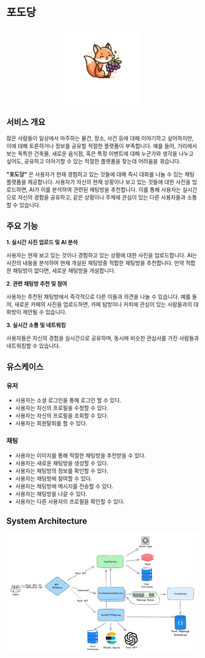 # 포도당 

<p align="center">
  <img src="docs/image/logo.png" width="200px" height="200px" alt="logo" />
</p>

## 서비스 개요

많은 사람들이 일상에서 마주하는 물건, 장소, 사건 등에 대해 이야기하고 싶어하지만, 이에 대해 토론하거나 정보를 공유할 적절한 플랫폼이 부족합니다. 예를 들어, 거리에서 보는 독특한 건축물, 새로운 음식점, 혹은 특정 이벤트에 대해 누군가와 생각을 나누고 싶어도, 공유하고 이야기할 수 있는 적절한 플랫폼을 찾는데 어려움을 겪습니다.

**"포도당"** 은 사용자가 현재 경험하고 있는 것들에 대해 즉시 대화를 나눌 수 있는 채팅 플랫폼을 제공합니다. 사용자가 자신의 현재 상황이나 보고 있는 것들에 대한 사진을 업로드하면, AI가 이를 분석하여 관련된 채팅방을 추천합니다. 이를 통해 사용자는 실시간으로 자신의 경험을 공유하고, 같은 상황이나 주제에 관심이 있는 다른 사용자들과 소통할 수 있습니다.

## 주요 기능

**1. 실시간 사진 업로드 및 AI 분석**

사용자는 현재 보고 있는 것이나 경험하고 있는 상황에 대한 사진을 업로드합니다.
AI는 사진의 내용을 분석하여 현재 개설된 채팅방중 적합한 채팅방을 추천합니다. 만약 적합한 채팅방이 없다면, 새로운 채팅방을 개설합니다.

**2. 관련 채팅방 추천 및 참여**

사용자는 추천된 채팅방에서 즉각적으로 다른 이들과 의견을 나눌 수 있습니다.
예를 들어, 새로운 카페의 사진을 업로드하면, 카페 탐방이나 커피에 관심이 있는 사람들과의 대화방이 제안될 수 있습니다.

**3. 실시간 소통 및 네트워킹**

사용자들은 자신의 경험을 실시간으로 공유하며, 동시에 비슷한 관심사를 가진 사람들과 네트워킹할 수 있습니다.

## 유스케이스

### 유저

- 사용자는 소셜 로그인을 통해 로그인 할 수 있다.
- 사용자는 자신의 프로필을 수정할 수 있다.
- 사용자는 자신의 프로필을 조회할 수 있다.
- 사용자는 회원탈퇴를 할 수 있다.

### 채팅

- 사용자는 이미지를 통해 적절한 채팅방을 추천받을 수 있다.
- 사용자는 새로운 채팅방을 생성할 수 있다.
- 사용자는 채팅방의 정보를 확인할 수 있다.
- 사용자는 채팅방에 참여할 수 있다.
- 사용자는 채팅방에 메시지를 전송할 수 있다.
- 사용자는 채팅방을 나갈 수 있다.
- 사용자는 다른 사용자의 프로필을 확인할 수 있다.

## System Architecture

![img.png](docs/image/Service%20Architecture.png)

